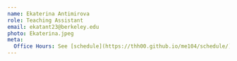 ```yaml
---
name: Ekaterina Antimirova
role: Teaching Assistant
email: ekatant23@berkeley.edu
photo: Ekaterina.jpeg
meta:
  Office Hours: See [schedule](https://thh00.github.io/me104/schedule/).
---
```

